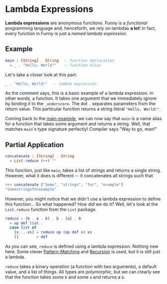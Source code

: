 # Lambda Expressions

**Lambda expressions** are anonymous functions. Funny is a _functional_
programming language and, henceforth, we rely on lambdas **a lot**! In fact,
every function in Funny is just a _named lambda expression_.

## <a name="main-example"></a> Example

```elm
main : [String] . String  -- function declaration
  = _ . "Hello, World!"   -- function alias
```

Let's take a closer look at this part:

```elm
_ . "Hello, World!"  -- lambda expression
```

As the comment says, this is a basic example of a lambda expression. In other
words, a function. It takes one argument that we immediately ignore by binding
it to the `_underscore`. The dot `.` separates parameters from the return value.
This particular function returns a string literal `"Hello, World!"`.

Coming back to the [main-example](#main-example), we can now say that `main` is
a name alias for a function that takes some argument and returns a string. Well,
that matches `main`'s type signature perfectly! Compiler says "Way to go, man!"

## Partial Application

```elm
concatenate : [String] . String
  = List.reduce (++) ""
```

This function, just like `main`, takes a list of strings and returns a single
string. However, what it does is different -- it concatenates all strings such
that

```elm
>>> concatenate ["Some", "strings", "for", "example"]
"Somestringsforexample"
```

However, you might notice that we didn't use a lambda expression to define this
function... So what happened? How did we do it? Well, let's look at the
`List.reduce` function from the `List` package.

```elm
reduce : (b . a . b) . b . [a] . b
  = op def list .
  case list of
    [x,...xs] = reduce op (op def x) xs
    []        = def
```

As you can see, `reduce` is defined using a lambda expression. Nothing new here.
Some clever [Pattern-Matching](Pattern-Matching.md) and
[Recursion](Recursion.md) is used, but it is still just a lambda.

`reduce` takes a binary operation (a function with two arguments), a default
value, and a list of things. All types are polymorphic, but we can clearly see
that the function takes some `b` and some `a` and returns a `b`.
